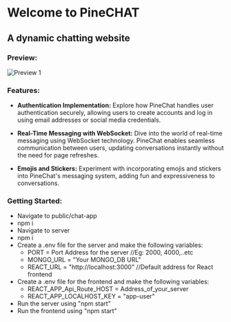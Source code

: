 <h1>Welcome to PineCHAT</h1>
<h2>A dynamic chatting website</h2>

<h3>Preview:</h3>
<img src="https://github.com/PrashantKr13/PineChat/assets/98947818/351207c5-9a92-4662-a500-bcaffca4c9fc" alt="Preview 1">

<h3>Features:</h3>

* **Authentication Implementation:** Explore how PineChat handles user authentication securely, allowing users to create accounts and log in using email addresses or social media credentials.

* **Real-Time Messaging with WebSocket:** Dive into the world of real-time messaging using WebSocket technology. PineChat enables seamless communication between users, updating conversations instantly without the need for page refreshes.

* **Emojis and Stickers:** Experiment with incorporating emojis and stickers into PineChat's messaging system, adding fun and expressiveness to conversations.

<h3>Getting Started:</h3>

* Navigate to public/chat-app
* npm i
* Navigate to server
* npm i
* Create a .env file for the server and make the following variables:
  - PORT = Port Address for the server //Eg: 2000, 4000,..etc
  - MONGO_URL = "Your MONGO_DB URL"
  - REACT_URL = "http://localhost:3000" //Default address for React frontend
* Create a .env file for the frontend and make the following variables:
  - REACT_APP_Api_Route_HOST = Address_of_your_server
  - REACT_APP_LOCALHOST_KEY = "app-user"
* Run the server using "npm start"
* Run the frontend using "npm start"
